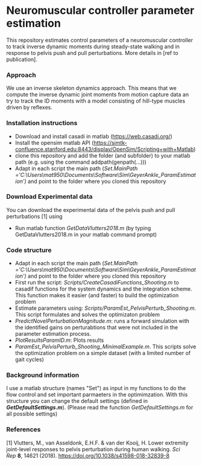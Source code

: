# Neuromuscular controller parameter estimation

This repository estimates control parameters of a neuromuscular controller to track inverse dynamic moments during steady-state walking and in response to pelvis push and pull perturbations. More details in [ref to publication].

### Approach

We use an inverse skeleton dynamics approach. This means that we compute the inverse dynamic joint moments from motion capture data an try to track the ID moments with a model consisting of hill-type muscles driven by reflexes.

### Installation instructions

- Download and install casadi in matlab (https://web.casadi.org/)
- Install the opensim matlab API (https://simtk-confluence.stanford.edu:8443/display/OpenSim/Scripting+with+Matlab)
- clone this repository and add the folder (and subfolder) to your matlab path (e.g. using the command addpath(genpath(...)))
- Adapt in each script the main path (*Set.MainPath      ='C:\Users\mat950\Documents\Software\Sim\GeyerAnkle_ParamEstimation')* and point to the folder where you cloned this repository

### Download Experimental data

You can download the experimental data of the pelvis push and pull perturbations [1] using

- Run matlab function *GetDataVlutters2018.m* (by typing GetDataVlutters2018.m in your matlab command prompt)

### Code structure

- Adapt in each script the main path (*Set.MainPath      ='C:\Users\mat950\Documents\Software\Sim\GeyerAnkle_ParamEstimation')* and point to the folder where you cloned this repository
- First run the script: *Scripts/CreateCasadiFunctions_Shooting.m* to casadif functions for the system dynamics and the integration scheme. This function makes it easier (and faster) to build the optimization problem
- Estimate parameters using: *Scripts/ParamEst_PelvisPerturb_Shooting.m*. This script formulates and solves the optimizaton problem
- *PredictNovelPerturbationMagnitude.m*: runs a forward simulation with the identified gains on perturabtions that were not included in the parameter estimation process.
- *PlotResultsParamID.m*: Plots results
- *ParamEst_PelvisPerturb_Shooting_MinimalExample.m*. This scripts solve the optimization problem on a simple dataset (with a limited number of gait cycles)

### Background information

I use a matlab structure (names "Set") as input in my functions to do the flow control and set important parmaeters in the optimimzation. With this structure you can change the default settings (defined in ***GetDefaultSettings.m***). (Please read the function *GetDefaultSettings.m*  for all possible settings)

### References

[1] Vlutters, M., van Asseldonk, E.H.F. & van der Kooij, H. Lower extremity joint-level responses to pelvis perturbation during human walking. *Sci Rep* **8**, 14621 (2018). https://doi.org/10.1038/s41598-018-32839-8 